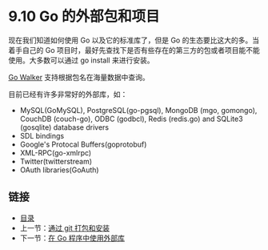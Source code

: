# 9.10 Go 的外部包和项目

现在我们知道如何使用 Go 以及它的标准库了，但是 Go 的生态要比这大的多。当着手自己的 Go 项目时，最好先查找下是否有些存在的第三方的包或者项目能不能使用。大多数可以通过 go install 来进行安装。

[Go Walker](https://gowalker.org) 支持根据包名在海量数据中查询。

目前已经有许多非常好的外部库，如：

- MySQL(GoMySQL), PostgreSQL(go-pgsql), MongoDB (mgo, gomongo), CouchDB (couch-go), ODBC (godbcl), Redis (redis.go) and SQLite3 (gosqlite) database drivers
- SDL bindings
- Google's Protocal Buffers(goprotobuf)
- XML-RPC(go-xmlrpc)
- Twitter(twitterstream)
- OAuth libraries(GoAuth)
	

<extoc></extoc>

## 链接

- [目录](directory.md)
- 上一节：[通过 git 打包和安装](09.9.md)
- 下一节：[在 Go 程序中使用外部库](09.11.md)
	
